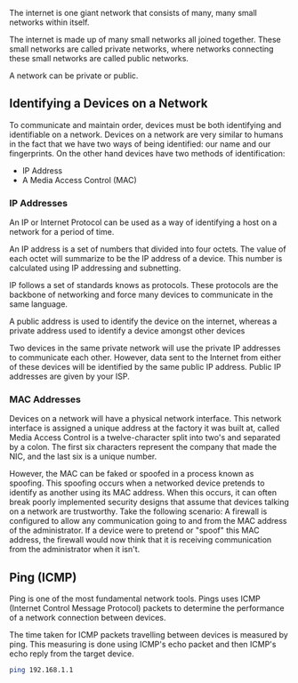 The internet is one giant network that consists of many, many small networks within itself. 

The internet is made up of many small networks all joined together. These small networks are called private networks, where networks connecting these small networks are called public networks.

A network can be private or public. 

## Identifying a Devices on a Network

To communicate and maintain order, devices must be both identifying and identifiable on a network. Devices on a network are very similar to humans in the fact that we have two ways of being identified: our name and our fingerprints. On the other hand devices have two methods of identification:
* IP Address 
* A Media Access Control (MAC)
### IP Addresses 

An IP or Internet Protocol can be used as a way of identifying a host on a network for a period of time.

An IP address is a set of numbers that divided into four octets. The value of each octet will summarize to be the IP address of a device. This number is calculated using IP addressing and subnetting. 

IP follows a set of standards knows as protocols. These protocols are the backbone of networking and force many devices to communicate in the same language. 

A public address is used to identify the device on the internet, whereas a private address used to identify a device amongst other devices 

Two devices in the same private network will use the private IP addresses to communicate each other. However, data sent to the Internet from either of these devices will be identified by the same public IP address. Public IP addresses are given by your ISP.     

### MAC Addresses

Devices on a network will have a physical network interface. This network interface is assigned a unique address at the factory it was built at, called Media Access Control is a twelve-character split into two's and separated by a colon. The first six characters represent the company that made the NIC, and the last six is a unique number. 

However, the MAC can be faked or spoofed in a process known as spoofing. This spoofing occurs when a networked device pretends to identify as another using its MAC address. When this occurs, it can often break poorly implemented security designs that assume that devices talking on a network are trustworthy. Take the following scenario: A firewall is configured to allow any communication going to and from the MAC address of the administrator. If a device were to pretend or "spoof" this MAC address, the firewall would now think that it is receiving communication from the administrator when it isn't.

## Ping (ICMP)

Ping is one of the most fundamental network tools.  Pings uses ICMP (Internet Control Message Protocol) packets to determine the performance of a network connection between devices. 

The time taken for ICMP packets travelling between devices is measured by ping. This measuring is done using ICMP's echo packet and then ICMP's echo reply from the target device. 

```BASH
ping 192.168.1.1
```